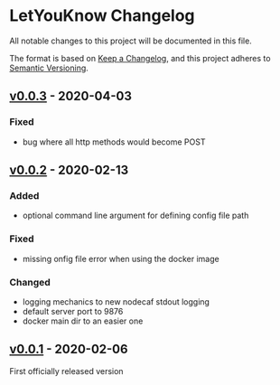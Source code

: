 # LetYouKnow Changelog

All notable changes to this project will be documented in this file.

The format is based on [Keep a Changelog](https://keepachangelog.com/en/1.0.0/),
and this project adheres to [Semantic Versioning](https://semver.org/spec/v2.0.0.html).

## [v0.0.3] - 2020-04-03

### Fixed
- bug where all http methods would become POST

## [v0.0.2] - 2020-02-13

### Added
- optional command line argument for defining config file path

### Fixed
- missing onfig file error when using the docker image

### Changed
- logging mechanics to new nodecaf stdout logging
- default server port to 9876
- docker main dir to an easier one

## [v0.0.1] - 2020-02-06

First officially released version

[v0.0.1]: https://gitlab.com/GCSBOSS/letyouknow/-/tags/v0.0.1
[v0.0.2]: https://gitlab.com/GCSBOSS/letyouknow/-/tags/v0.0.2
[v0.0.3]: https://gitlab.com/GCSBOSS/letyouknow/-/tags/v0.0.3
